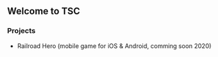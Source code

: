 ## Welcome to TSC

### Projects

- Railroad Hero (mobile game for iOS & Android, comming soon 2020)


